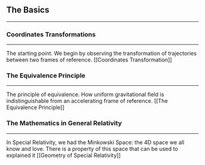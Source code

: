 
## The Basics
---
### Coordinates Transformations
---
The starting point. We begin by observing the transformation of trajectories between two frames of reference.
[[Coordinates Transformation]]

### The Equivalence Principle
---
The principle of equivalence. How uniform gravitational field is indistinguishable from an accelerating frame of reference.
[[The Equivalence Principle]]

### The Mathematics in General Relativity
---
In Special Relativity, we had the Minkowski Space: the 4D space we all know and love. There is a property of this space that can be used to explained it
[[Geometry of Special Relativity]]

